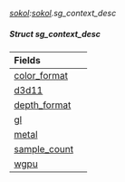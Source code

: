 _[sokol](../../modules/sokol/sokol-module.md):[sokol](../../modules/sokol/sokol-module.md).sg\_context\_desc_
##### Struct sg\_context\_desc

| Fields | |
|:---|:---|
| [color\_format](sokol-sg_context_desc-color_format.md) |  |
| [d3d11](sokol-sg_context_desc-d3d11.md) |  |
| [depth\_format](sokol-sg_context_desc-depth_format.md) |  |
| [gl](sokol-sg_context_desc-gl.md) |  |
| [metal](sokol-sg_context_desc-metal.md) |  |
| [sample\_count](sokol-sg_context_desc-sample_count.md) |  |
| [wgpu](sokol-sg_context_desc-wgpu.md) |  |
